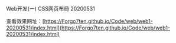 Web开发(一) CSS网页布局 20200531

查看效果网址：[https://Forgo7ten.github.io/Code/web/web1-20200531/index.html](https://Forgo7ten.github.io/Code/web/web1-20200531/index.html)

